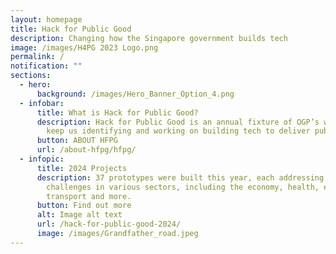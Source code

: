 ```yaml
---
layout: homepage
title: Hack for Public Good
description: Changing how the Singapore government builds tech
image: /images/H4PG 2023 Logo.png
permalink: /
notification: ""
sections:
  - hero:
      background: /images/Hero_Banner_Option_4.png
  - infobar:
      title: What is Hack for Public Good?
      description: Hack for Public Good is an annual fixture of OGP’s way of work to
        keep us identifying and working on building tech to deliver public good.
      button: ABOUT HFPG
      url: /about-hfpg/hfpg/
  - infopic:
      title: 2024 Projects
      description: 37 prototypes were built this year, each addressing critical
        challenges in various sectors, including the economy, health, education,
        transport and more.
      button: Find out more
      alt: Image alt text
      url: /hack-for-public-good-2024/
      image: /images/Grandfather_road.jpeg
---
```

